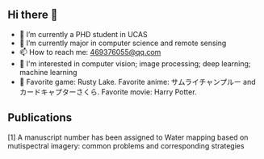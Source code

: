 ## Hi there 👋

- 🔭 I’m currently a PHD student in UCAS 
- 🌱 I’m currently major in computer science and remote sensing
- 📫 How to reach me: 469376055@qq.com
- 🌱 I'm interested in computer vision; image processing; deep learning; machine learning
- 👀 Favorite game: Rusty Lake. Favorite anime: サムライチャンプルー and カードキャプターさくら. Favorite movie: Harry Potter.


## Publications
[1] A manuscript number has been assigned to Water mapping based on mutispectral imagery:
common problems and corresponding strategies






